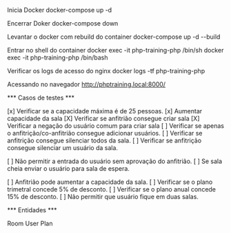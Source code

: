 Inicia Docker
docker-compose up -d

Encerrar Doker
docker-compose down

Levantar o docker com rebuild do container
docker-compose up -d --build

Entrar no shell do container
docker exec -it php-training-php /bin/sh
docker exec -it php-training-php /bin/bash

Verificar os logs de acesso do nginx
docker logs -tf php-training-php

Acessando no navegador
http://phptraining.local:8000/


*** Casos de testes ***

[x] Verificar se a capacidade máxima é de 25 pessoas.
[x] Aumentar capacidade da sala
[X] Verificar se anfitrião consegue criar sala
[X] Verificar a negação do usuário comum para criar sala
[ ] Verificar se apenas o anfitrição/co-anfitrião consegue adicionar usuários.
[ ] Verificar se anfitrição consegue silenciar todos da sala.
[ ] Verificar se anfitrição consegue silenciar um usuário da sala.

[ ] Não permitir a entrada do usuário sem aprovação do anfitrião.
[ ] Se sala cheia enviar o usuário para sala de espera.

[ ] Anfitrião pode aumentar a capacidade da sala.
[ ] Verificar se o plano trimetral concede 5% de desconto.
[ ] Verificar se o plano anual concede 15% de desconto.
[ ] Não permitir que usuário fique em duas salas.

*** Entidades ***

Room
User
Plan
